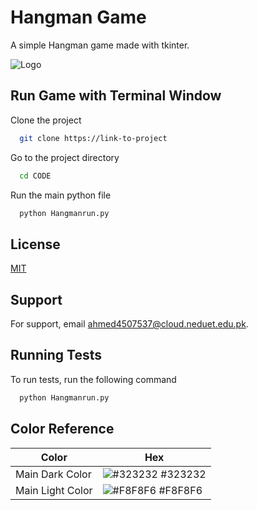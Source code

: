 
# Hangman Game

A simple Hangman game made with tkinter.


![Logo](https://serving.photos.photobox.com/8605725862175fcb84e7a69ac61b0d6f5f365c4a44894fa4e5d9132c62406d1158771ef0.jpg)


## Run Game with Terminal Window

Clone the project

```bash
  git clone https://link-to-project
```

Go to the project directory

```bash
  cd CODE
```


Run the main python file

```bash
  python Hangmanrun.py
```


## License

[MIT](https://choosealicense.com/licenses/mit/)


## Support

For support, email ahmed4507537@cloud.neduet.edu.pk.


## Running Tests

To run tests, run the following command

```bash
  python Hangmanrun.py
```

## Color Reference

| Color             | Hex                                                                |
| ----------------- | ------------------------------------------------------------------ |
| Main Dark Color | ![#323232](https://via.placeholder.com/10/323232?text=+) #323232 |
| Main Light Color | ![#F8F8F6](https://via.placeholder.com/10/f8f8f6?text=+) #F8F8F6 |

